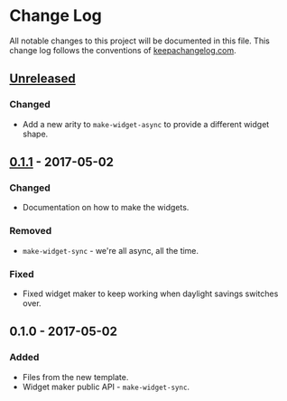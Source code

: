 # Change Log
All notable changes to this project will be documented in this file. This change log follows the conventions of [keepachangelog.com](http://keepachangelog.com/).

## [Unreleased]
### Changed
- Add a new arity to `make-widget-async` to provide a different widget shape.

## [0.1.1] - 2017-05-02
### Changed
- Documentation on how to make the widgets.

### Removed
- `make-widget-sync` - we're all async, all the time.

### Fixed
- Fixed widget maker to keep working when daylight savings switches over.

## 0.1.0 - 2017-05-02
### Added
- Files from the new template.
- Widget maker public API - `make-widget-sync`.

[Unreleased]: https://github.com/your-name/mpegthing/compare/0.1.1...HEAD
[0.1.1]: https://github.com/your-name/mpegthing/compare/0.1.0...0.1.1

